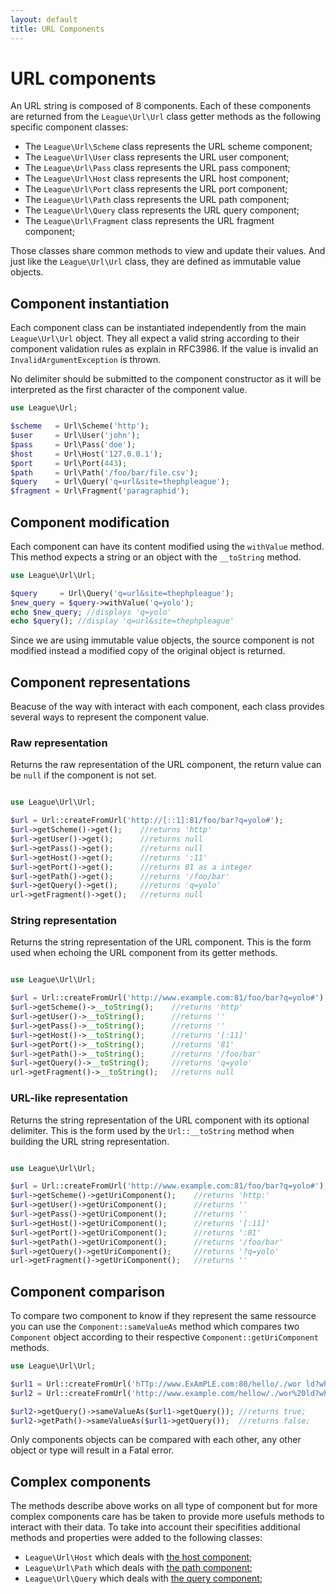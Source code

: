 ```yaml
---
layout: default
title: URL Components
---
```


# URL components

An URL string is composed of 8 components. Each of these components are returned from the `League\Url\Url` class getter methods as the following specific component classes:

- The `League\Url\Scheme` class represents the URL scheme component;
- The `League\Url\User` class represents the URL user component;
- The `League\Url\Pass` class represents the URL pass component;
- The `League\Url\Host` class represents the URL host component;
- The `League\Url\Port` class represents the URL port component;
- The `League\Url\Path` class represents the URL path component;
- The `League\Url\Query` class represents the URL query component;
- The `League\Url\Fragment` class represents the URL fragment component;

Those classes share common methods to view and update their values. And just like the `League\Url\Url` class, they are defined as immutable value objects.

## Component instantiation

Each component class can be instantiated independently from the main `League\Url\Url` object. They all expect a valid string according to their component validation rules as explain in RFC3986. If the value is invalid an `InvalidArgumentException` is thrown.

<p class="message-warning">No delimiter should be submitted to the component constructor as it will be interpreted as the first character of the component value.</p>

~~~php
use League\Url;

$scheme   = Url\Scheme('http');
$user     = Url\User('john');
$pass     = Url\Pass('doe');
$host     = Url\Host('127.0.0.1');
$port     = Url\Port(443);
$path     = Url\Path('/foo/bar/file.csv');
$query    = Url\Query('q=url&site=thephpleague');
$fragment = Url\Fragment('paragraphid');
~~~

## Component modification

Each component can have its content modified using the `withValue` method. This method expects a string or an object with the `__toString` method.

~~~php
use League\Url\Url;

$query     = Url\Query('q=url&site=thephpleague');
$new_query = $query->withValue('q=yolo');
echo $new_query; //displays 'q=yolo'
echo $query(); //display 'q=url&site=thephpleague'
~~~

Since we are using immutable value objects, the source component is not modified instead a modified copy of the original object is returned.

## Component representations

Beacuse of the way with interact with each component, each class provides several ways to represent the component value.

### Raw representation

Returns the raw representation of the URL component, the return value can be `null` if the component is not set.

~~~php

use League\Url\Url;

$url = Url::createFromUrl('http://[::1]:81/foo/bar?q=yolo#');
$url->getScheme()->get();    //returns 'http'
$url->getUser()->get();      //returns null
$url->getPass()->get();      //returns null
$url->getHost()->get();      //returns ':11'
$url->getPort()->get();      //returns 81 as a integer
$url->getPath()->get();      //returns '/foo/bar'
$url->getQuery()->get();     //returns 'q=yolo'
url->getFragment()->get();   //returns null
~~~

### String representation

Returns the string representation of the URL component. This is the form used when echoing the URL component from its getter methods.

~~~php

use League\Url\Url;

$url = Url::createFromUrl('http://www.example.com:81/foo/bar?q=yolo#');
$url->getScheme()->__toString();    //returns 'http'
$url->getUser()->__toString();      //returns ''
$url->getPass()->__toString();      //returns ''
$url->getHost()->__toString();      //returns '[:11]'
$url->getPort()->__toString();      //returns '81'
$url->getPath()->__toString();      //returns '/foo/bar'
$url->getQuery()->__toString();     //returns 'q=yolo'
url->getFragment()->__toString();   //returns null
~~~

### URL-like representation

Returns the string representation of the URL component with its optional delimiter. This is the form used by the `Url::__toString` method when building the URL string representation.

~~~php

use League\Url\Url;

$url = Url::createFromUrl('http://www.example.com:81/foo/bar?q=yolo#');
$url->getScheme()->getUriComponent();    //returns 'http:'
$url->getUser()->getUriComponent();      //returns ''
$url->getPass()->getUriComponent();      //returns ''
$url->getHost()->getUriComponent();      //returns '[:11]'
$url->getPort()->getUriComponent();      //returns ':81'
$url->getPath()->getUriComponent();      //returns '/foo/bar'
$url->getQuery()->getUriComponent();     //returns '?q=yolo'
url->getFragment()->getUriComponent();   //returns ''
~~~

## Component comparison

To compare two component to know if they represent the same ressource you can use the `Component::sameValueAs` method which compares two `Component` object according to their respective `Component::getUriComponent` methods.

~~~php
use League\Url\Url;

$url1 = Url::createFromUrl('hTTp://www.ExAmPLE.com:80/hello/./wor ld?who=I+am');
$url2 = Url::createFromUrl('http://www.example.com/hellow/./wor%20ld?who=I%20am;');

$url2->getQuery()->sameValueAs($url1->getQuery()); //returns true;
$url2->getPath()->sameValueAs($url1->getQuery());  //returns false;
~~~

<p class="message-warning">Only components objects can be compared with each other, any other object or type will result in a Fatal error.</p>


## Complex components

The methods describe above works on all type of component but for more complex components care has be taken to provide more usefuls methods to interact with their data. To take into account their specifities additional methods and properties were added to the following classes:

* `League\Url\Host` which deals with [the host component](/dev-master/host/);
* `League\Url\Path` which deals with [the path component](/dev-master/path/);
* `League\Url\Query` which deals with [the query component](/dev-master/query/);


